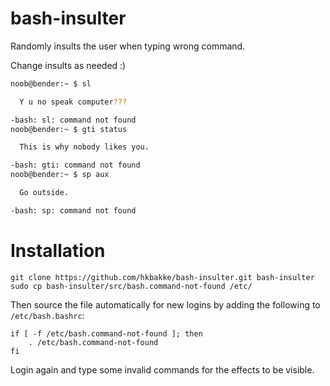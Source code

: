 # bash-insulter
Randomly insults the user when typing wrong command.

Change insults as needed :)

```bash
noob@bender:~ $ sl

  Y u no speak computer???

-bash: sl: command not found
noob@bender:~ $ gti status

  This is why nobody likes you.

-bash: gti: command not found
noob@bender:~ $ sp aux

  Go outside.

-bash: sp: command not found
```

# Installation

    git clone https://github.com/hkbakke/bash-insulter.git bash-insulter
    sudo cp bash-insulter/src/bash.command-not-found /etc/

Then source the file automatically for new logins by adding the following to `/etc/bash.bashrc`:
```
if [ -f /etc/bash.command-not-found ]; then
    . /etc/bash.command-not-found
fi
```
Login again and type some invalid commands for the effects to be visible.
